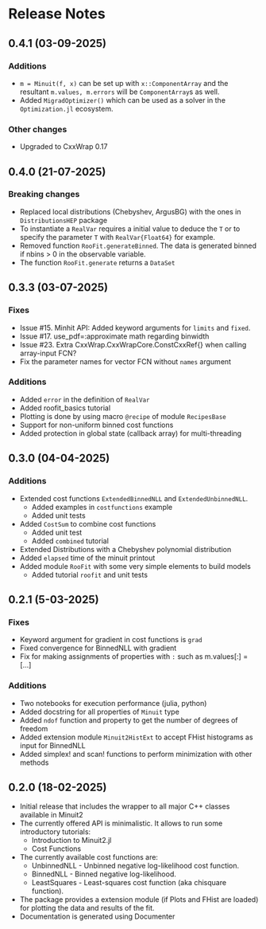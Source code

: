 
# Release Notes

## 0.4.1 (03-09-2025)
### Additions
- `m = Minuit(f, x)` can be set up with `x::ComponentArray` and the resultant `m.values, m.errors` will be `ComponentArray`s as well.
- Added `MigradOptimizer()` which can be used as a solver in the `Optimization.jl` ecosystem.
### Other changes
- Upgraded to CxxWrap 0.17

## 0.4.0 (21-07-2025)
### Breaking changes
- Replaced local distributions (Chebyshev, ArgusBG) with the ones in `DistributionsHEP` package
- To instantiate a `RealVar` requires a initial value to deduce the `T` or to specify the parameter `T` with `RealVar{Float64}` for example.
- Removed function `RooFit.generateBinned`. The data is generated binned if nbins > 0 in the observable variable.
- The function `RooFit.generate` returns a `DataSet`

## 0.3.3 (03-07-2025)
### Fixes
- Issue #15. Minhit API: Added keyword arguments for `limits` and `fixed`. 
- Issue #17. use_pdf=:approximate math regarding binwidth
- Issue #23. Extra CxxWrap.CxxWrapCore.ConstCxxRef{} when calling array-input FCN?
- Fix the parameter names for vector FCN without `names` argument
  
### Additions
- Added `error` in the definition of `RealVar`
- Added roofit_basics tutorial
- Plotting is done by using macro `@recipe` of module `RecipesBase`
- Support for non-uniform binned cost functions
- Added protection in global state (callback array) for multi-threading

## 0.3.0 (04-04-2025)
### Additions
- Extended cost functions `ExtendedBinnedNLL` and `ExtendedUnbinnedNLL`.
  - Added examples in `costfunctions` example
  - Added unit tests
- Added `CostSum` to combine cost functions
  - Added unit test
  - Added `combined` tutorial
- Extended Distributions with a Chebyshev polynomial distribution
- Added `elapsed` time of the minuit printout
- Added module `RooFit` with some very simple elements to build models
  - Added tutorial `roofit` and unit tests

## 0.2.1 (5-03-2025) 
### Fixes
- Keyword argument for gradient in cost functions is `grad`
- Fixed convergence for BinnedNLL with gradient
- Fix for making assignments of properties with `:` such as m.values[:] = [...] 
### Additions
- Two notebooks for execution performance (julia, python)
- Added docstring for all properties of `Minuit` type
- Added `ndof` function and property to get the number of degrees of freedom
- Added extension module `Minuit2HistExt` to accept FHist histograms as input for BinnedNLL
- Added simplex! and scan! functions to perform minimization with other methods
 
## 0.2.0 (18-02-2025)
- Initial release that includes the wrapper to all major C++ classes available in Minuit2
- The currently offered API is minimalistic. It allows to run some introductory  tutorials:
    - Introduction to Minuit2.jl
    - Cost Functions
- The currently available cost functions are:
    - UnbinnedNLL - Unbinned negative log-likelihood cost function.
    - BinnedNLL - Binned negative log-likelihood.
    - LeastSquares - Least-squares cost function (aka chisquare function).
- The package provides a extension module (if Plots and FHist are loaded)
  for plotting the data and results of the fit.
- Documentation is generated using Documenter


